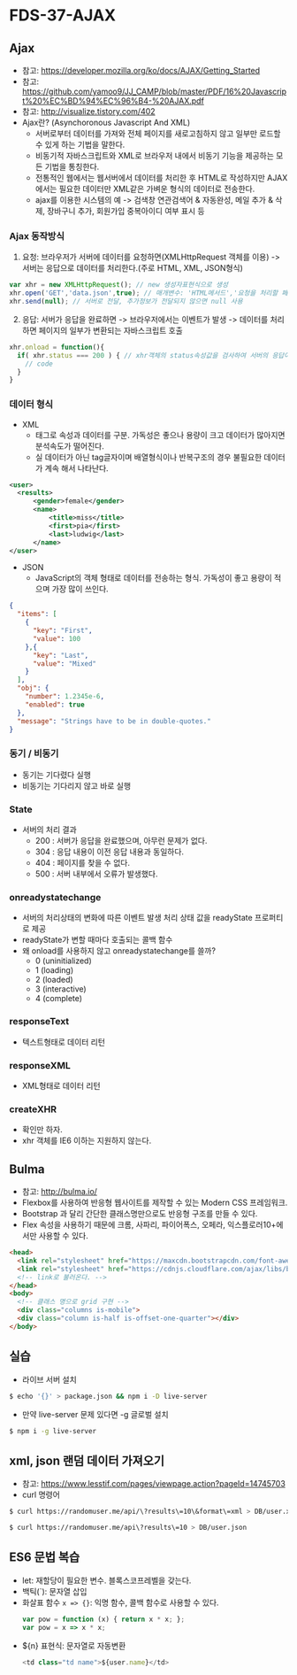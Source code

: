 FDS-37-AJAX
========

## Ajax
- 참고: <https://developer.mozilla.org/ko/docs/AJAX/Getting_Started>
- 참고: <https://github.com/yamoo9/JJ_CAMP/blob/master/PDF/16%20Javascript%20%EC%BD%94%EC%96%B4-%20AJAX.pdf>
- 참고: <http://visualize.tistory.com/402>
- Ajax란? (Asynchoronous Javascript And XML)
  - 서버로부터 데이터를 가져와 전체 페이지를 새로고침하지 않고 일부만 로드할 수 있게 하는 기법을 말한다.
  - 비동기적 자바스크립트와 XML로 브라우저 내에서 비동기 기능을 제공하는 모든 기법을 통칭한다.
  - 전통적인 웹에서는 웹서버에서 데이터를 처리한 후 HTML로 작성하지만 AJAX에서는 필요한 데이터만 XML같은 가벼운 형식의 데이터로 전송한다.
  - ajax를 이용한 시스템의 예 -> 검색창 연관검색어 & 자동완성, 메일 추가 & 삭제, 장바구니 추가, 회원가입 중복아이디 여부 표시 등
### Ajax 동작방식
  1. 요청: 브라우저가 서버에 데이터를 요청하면(XMLHttpRequest 객체를 이용) -> 서버는 응답으로 데이터를 처리한다.(주로 HTML, XML, JSON형식)
  ```js
  var xhr = new XMLHttpRequest(); // new 생성자표현식으로 생성
  xhr.open('GET','data.json',true); // 매개변수: 'HTML메서드','요청을 처리할 페이지 URL', 비동기(true) or 동기(false)
  xhr.send(null); // 서버로 전달, 추가정보가 전달되지 않으면 null 사용
  ```
  2. 응답: 서버가 응답을 완료하면 -> 브라우저에서는 이벤트가 발생 -> 데이터를 처리하면 페이지의 일부가 변환되는 자바스크립트 호출
  ```js
  xhr.onload = function(){
    if( xhr.status === 200 ) { // xhr객체의 status속성값을 검사하여 서버의 응답이 정상인지를 확인
      // code
    }
  }
  ```
### 데이터 형식
  - XML
    - 태그로 속성과 데이터를 구분. 가독성은 좋으나 용량이 크고 데이터가 많아지면 분석속도가 떨어진다.
    - 실 데이터가 아닌 tag글자이며 배열형식이나 반복구조의 경우 불필요한 데이터가 계속 해서 나타난다.
  ```xml
  <user>
	<results>
		<gender>female</gender>
		<name>
			<title>miss</title>
			<first>pia</first>
			<last>ludwig</last>
		</name>
  </user>
  ```
  - JSON
    - JavaScript의 객체 형태로 데이터를 전송하는 형식. 가독성이 좋고 용량이 적으며 가장 많이 쓰인다.
  ```json
  {
    "items": [
      {
        "key": "First",
        "value": 100
      },{
        "key": "Last",
        "value": "Mixed"
      }
    ],
    "obj": {
      "number": 1.2345e-6,
      "enabled": true
    },
    "message": "Strings have to be in double-quotes."
  }
  ```
### 동기 / 비동기
- 동기는 기다렸다 실행
- 비동기는 기다리지 않고 바로 실행
### State
- 서버의 처리 결과
  - 200 : 서버가 응답을 완료했으며, 아무런 문제가 없다.
  - 304 : 응답 내용이 이전 응답 내용과 동일하다.
  - 404 : 페이지를 찾을 수 없다.
  - 500 : 서버 내부에서 오류가 발생했다.
### onreadystatechange
- 서버의 처리상태의 변화에 따른 이벤트 발생 처리 상태 값을 readyState 프로퍼티로 제공
- readyState가 변할 때마다 호출되는 콜백 함수
- 왜 onload를 사용하지 않고 onreadystatechange를 쓸까?
  - 0 (uninitialized)
  - 1 (loading)
  - 2 (loaded)
  - 3 (interactive)
  - 4 (complete)
### responseText
- 텍스트형태로 데이터 리턴
### responseXML
- XML형태로 데이터 리턴
### createXHR
- 확인만 하자.
- xhr 객체를 IE6 이하는 지원하지 않는다.


## Bulma
- 참고: <http://bulma.io/>
- Flexbox를 사용하여 반응형 웹사이트를 제작할 수 있는 Modern CSS 프레임워크. 
- Bootstrap 과 달리 간단한 클래스명만으로도 반응형 구조를 만들 수 있다. 
- Flex 속성을 사용하기 때문에 크롬, 사파리, 파이어폭스, 오페라, 익스플로러10+에서만 사용할 수 있다.
```html
<head>
  <link rel="stylesheet" href="https://maxcdn.bootstrapcdn.com/font-awesome/4.7.0/css/font-awesome.min.css">
  <link rel="stylesheet" href="https://cdnjs.cloudflare.com/ajax/libs/bulma/0.4.0/css/bulma.css">
  <!-- link로 불러온다. -->
</head>
<body>
  <!-- 클래스 명으로 grid 구현 -->
  <div class="columns is-mobile">
  <div class="column is-half is-offset-one-quarter"></div>
</body>
```



## 실습
- 라이브 서버 설치
```bash
$ echo '{}' > package.json && npm i -D live-server
```
- 만약 live-server 문제 있다면 -g 글로벌 설치
```bash
$ npm i -g live-server
```

## xml, json 랜덤 데이터 가져오기
- 참고: <https://www.lesstif.com/pages/viewpage.action?pageId=14745703>
- curl 명령어
```bash
$ curl https://randomuser.me/api/\?results\=10\&format\=xml > DB/user.xml
```
```bash
$ curl https://randomuser.me/api\?results\=10 > DB/user.json
```

## ES6 문법 복습
- let: 재할당이 필요한 변수. 블록스코프레벨을 갖는다.
- 백틱(`): 문자열 삽입
- 화살표 함수 `x => {}`: 익명 함수, 콜백 함수로 사용할 수 있다. 
  ```js
  var pow = function (x) { return x * x; };
  var pow = x => x * x;
  ```
- ${n} 표현식: 문자열로 자동변환
  ```js
  <td class="td name">${user.name}</td>
  ```
